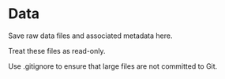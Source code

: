 # Data

Save raw data files and associated metadata here.

Treat these files as read-only.

Use .gitignore to ensure that large files are not committed to Git.
